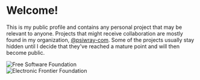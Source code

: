 # Welcome!

This is my public profile and contains any personal project that may
be relevant to anyone. Projects that might receive collaboration are
mostly found in my organization, [@psiwray-com](https://github.com/psiwray-com).
Some of the projects usually stay hidden until I decide that they've
reached a mature point and will then become public.

![Free Software Foundation](https://static.fsf.org/nosvn/associate/crm/5003161.png "Free Software Foundation")  
![Electronic Frontier Foundation](https://www.eff.org/sites/default/files/eff-join.png "Electronic Frontier Foundation")
